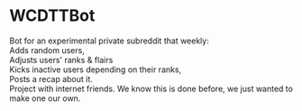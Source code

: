 # WCDTTBot
Bot for an experimental private subreddit that weekly:\
Adds random users,\
Adjusts users' ranks & flairs\
Kicks inactive users depending on their ranks,\
Posts a recap about it.\
Project with internet friends. We know this is done before, we just wanted to make one our own.
